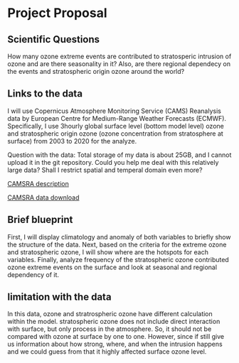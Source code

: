 # Project Proposal

## Scientific Questions

How many ozone extreme events are contributed to stratosperic intrusion of ozone and are there seasonality in it? Also, are there regional dependecy on the events and stratospheric origin ozone around the world?

## Links to the data
I will use Copernicus Atmosphere Monitoring Service (CAMS) Reanalysis data by European Centre for Medium-Range Weather Forecasts (ECMWF). Specifically, I use 3hourly global surface level (bottom model level) ozone and stratospheric origin ozone (ozone concentration from stratosphere at surface) from 2003 to 2020 for the analyze.

Question with the data: Total storage of my data is about 25GB, and I cannot upload it in the git repository. Could you help me deal with this relatively large data? Shall I restrict spatial and temperal domain even more?

[CAMSRA description](https://www.ecmwf.int/en/research/climate-reanalysis/cams-reanalysis)

[CAMSRA data download](https://ads.atmosphere.copernicus.eu/cdsapp#!/dataset/cams-global-reanalysis-eac4?tab=form)

## Brief blueprint
First, I will display climatology and anomaly of both variables to briefly show the structure of the data. Next, based on the criteria for the extreme ozone and stratospheric ozone, I will show where are the hotspots for each variables. Finally, analyze frequency of the stratospheric ozone contributed ozone extreme events on the surface and look at seasonal and regional dependency of it.

## limitation with the data
In this data, ozone and stratrospheric ozone have different calculation within the model. stratospheric ozone does not include direct interaction with surface, but only process in the atmosphere. So, it should not be compared with ozone at surface by one to one. However, since if still give us information about how strong, where, and when the intrusion happens and we could guess from that it highly affected surface ozone level.